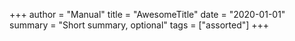 +++
author = "Manual"
title = "AwesomeTitle"
date = "2020-01-01"
summary = "Short summary, optional"
tags = ["assorted"]
+++

